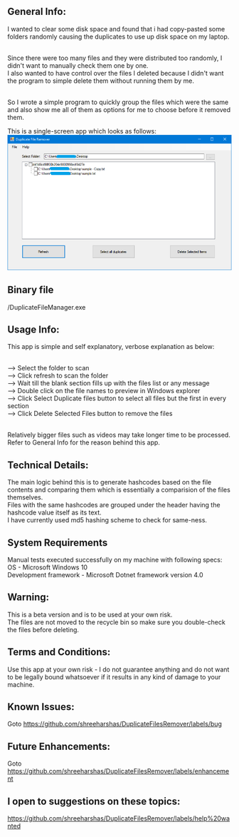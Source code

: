 ## General Info:

I wanted to clear some disk space and found that i had copy-pasted some folders randomly causing the duplicates to use up disk space on my laptop. <br /> <br />

Since there were too many files and they were distributed too randomly, I didn't want to manually check them one by one. <br />
I also wanted to have control over the files I deleted because I didn't want the program to simple delete them without running them by me. <br /> <br />

So I wrote a simple program to quickly group the files which were the same and also show me all of them as options for me to choose before it removed them. <br />

This is a single-screen app which looks as follows: <br />
![Main Screen](/DFR.png) <br />

## Binary file

/DuplicateFileManager.exe

## Usage Info:

This app is simple and self explanatory, verbose explanation as below: <br /> <br />

--> Select the folder to scan <br />
--> Click refresh to scan the folder <br />
--> Wait till the blank section fills up with the files list or any message <br />
--> Double click on the file names to preview in Windows explorer <br />
--> Click Select Duplicate files button to select all files but the first in every section <br />
--> Click Delete Selected Files button to remove the files <br /> <br />

Relatively bigger files such as videos may take longer time to be processed. <br />
Refer to General Info for the reason behind this app. <br />

## Technical Details:

The main logic behind this is to generate hashcodes based on the file contents and comparing them which is essentially a comparision of the files themselves. <br />
Files with the same hashcodes are grouped under the header having the hashcode value itself as its text. <br />
I have currently used md5 hashing scheme to check for same-ness. <br />

## System Requirements

Manual tests executed successfully on my machine with following specs: <br />
OS - Microsoft Windows 10 <br />
Development framework - Microsoft Dotnet framework version 4.0 <br />

## Warning:

This is a beta version and is to be used at your own risk. <br />
The files are not moved to the recycle bin so make sure you double-check the files before deleting. <br />

## Terms and Conditions:

Use this app at your own risk - I do not guarantee anything and do not want to be legally bound whatsoever if it results in any kind of damage to your machine. <br />

## Known Issues:

Goto https://github.com/shreeharshas/DuplicateFilesRemover/labels/bug

## Future Enhancements:

Goto https://github.com/shreeharshas/DuplicateFilesRemover/labels/enhancement

## I open to suggestions on these topics:

https://github.com/shreeharshas/DuplicateFilesRemover/labels/help%20wanted
